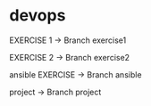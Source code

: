# devops
EXERCISE 1 -> Branch exercise1

EXERCISE 2 -> Branch exercise2

ansible EXERCISE -> Branch ansible

project -> Branch project
